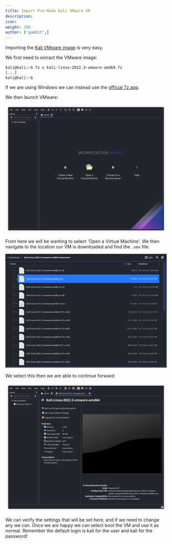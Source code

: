 ```yaml
---
title: Import Pre-Made Kali VMware VM
description:
icon:
weight: 206
author: ["gamb1t",]
---
```


Importing the [Kali VMware image](/get-kali/#kali-virtual-machines) is very easy.

We first need to extract the VMware image:

```console
kali@kali:~$ 7z x kali-linux-2022.3-vmware-amd64.7z
[...]
kali@kali:~$
```

If we are using Windows we can instead use the [official 7z app](https://www.7-zip.org/).

We then launch VMware:

![](import-vmware-1.png)

From here we will be wanting to select 'Open a Virtual Machine'. We then navigate to the location our VM is downloaded and find the `.vmx` file:

![](import-vmware-2.png)

We select this then we are able to continue forward:

![](import-vmware-3.png)

We can verify the settings that will be set here, and if we need to change any we can. Once we are happy we can select boot the VM and use it as normal. Remember the default login is kali for the user and kali for the password!
